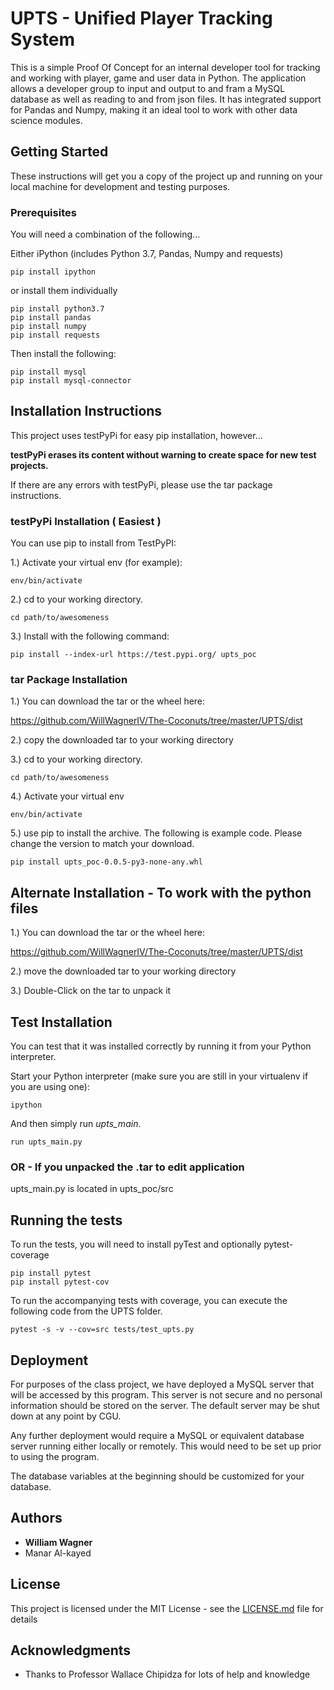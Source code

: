 # UPTS - Unified Player Tracking System

This is a simple Proof Of Concept for an internal developer tool for tracking and working with player, game and user data in Python.  The application allows a developer group to input and output to and fram a MySQL database as well as reading to and from json files.  It has integrated support for Pandas and Numpy, making it an ideal tool to work with other data science modules.

## Getting Started

These instructions will get you a copy of the project up and running on your local machine for development and testing purposes. 

### Prerequisites

You will need a combination of the following...

Either iPython (includes Python 3.7, Pandas, Numpy and requests)
```
pip install ipython
```
or install them individually
```
pip install python3.7
pip install pandas
pip install numpy
pip install requests

```
Then install the following:
```
pip install mysql
pip install mysql-connector
```


## Installation Instructions

This project uses testPyPi for easy pip installation, however...

**testPyPi erases its content without warning to create space for new test projects.**

If there are any errors with testPyPi, please use the tar package instructions.

### testPyPi Installation ( Easiest )

You can use pip to install from TestPyPI:

1.) Activate your virtual env (for example):
```
env/bin/activate
```
2.) cd to your working directory.
```
cd path/to/awesomeness
```
3.) Install with the following command:
```
pip install --index-url https://test.pypi.org/ upts_poc
```
### tar Package Installation

1.) You can download the tar or the wheel here:

<https://github.com/WillWagnerIV/The-Coconuts/tree/master/UPTS/dist>

2.) copy the downloaded tar to your working directory

3.) cd to your working directory.
```
cd path/to/awesomeness
```
4.) Activate your virtual env
```
env/bin/activate
```
5.) use pip to install the archive.  The following is example code.  Please change the version to match your download.
```
pip install upts_poc-0.0.5-py3-none-any.whl
```
## Alternate Installation - To work with the python files

1.) You can download the tar or the wheel here:

<https://github.com/WillWagnerIV/The-Coconuts/tree/master/UPTS/dist>

2.) move the downloaded tar to your working directory

3.) Double-Click on the tar to unpack it



## Test Installation

You can test that it was installed correctly by running it from your Python interpreter.

Start your Python interpreter (make sure you are still in your virtualenv if you are using one):
```
ipython
```

And then simply run *upts_main*.
```
run upts_main.py
```
### OR - If you unpacked the .tar to edit application
upts_main.py is located in upts_poc/src

## Running the tests

To run the tests, you will need to install pyTest and optionally pytest-coverage
```
pip install pytest
pip install pytest-cov
```

To run the accompanying tests with coverage, you can execute the following code from the UPTS folder.
```
pytest -s -v --cov=src tests/test_upts.py
```


## Deployment

For purposes of the class project, we have deployed a MySQL server that will be accessed by this program.  This server is not secure and no personal information should be stored on the server.  The default server may be shut down at any point by CGU.  

Any further deployment would require a MySQL or equivalent database server running either locally or remotely.  This would need to be set up prior to using the program.

The database variables at the beginning should be customized for your database.



## Authors

* **William Wagner** 
* Manar Al-kayed

## License

This project is licensed under the MIT License - see the [LICENSE.md](LICENSE.md) file for details

## Acknowledgments

* Thanks to Professor Wallace Chipidza for lots of help and knowledge


